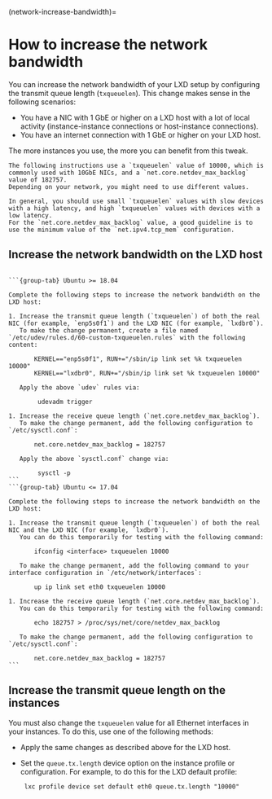 (network-increase-bandwidth)=
# How to increase the network bandwidth

You can increase the network bandwidth of your LXD setup by configuring the transmit queue length (`txqueuelen`).
This change makes sense in the following scenarios:

- You have a NIC with 1 GbE or higher on a LXD host with a lot of local activity (instance-instance connections or host-instance connections).
- You have an internet connection with 1 GbE or higher on your LXD host.

The more instances you use, the more you can benefit from this tweak.

```{note}
The following instructions use a `txqueuelen` value of 10000, which is commonly used with 10GbE NICs, and a `net.core.netdev_max_backlog` value of 182757.
Depending on your network, you might need to use different values.

In general, you should use small `txqueuelen` values with slow devices with a high latency, and high `txqueuelen` values with devices with a low latency.
For the `net.core.netdev_max_backlog` value, a good guideline is to use the minimum value of the `net.ipv4.tcp_mem` configuration.
```

## Increase the network bandwidth on the LXD host
````{tabs}

```{group-tab} Ubuntu >= 18.04

Complete the following steps to increase the network bandwidth on the LXD host:

1. Increase the transmit queue length (`txqueuelen`) of both the real NIC (for example, `enp5s0f1`) and the LXD NIC (for example, `lxdbr0`).
   To make the change permanent, create a file named `/etc/udev/rules.d/60-custom-txqueuelen.rules` with the following content:

       KERNEL=="enp5s0f1", RUN+="/sbin/ip link set %k txqueuelen 10000"
       KERNEL=="lxdbr0", RUN+="/sbin/ip link set %k txqueuelen 10000"
      
   Apply the above `udev` rules via:

        udevadm trigger

1. Increase the receive queue length (`net.core.netdev_max_backlog`).
   To make the change permanent, add the following configuration to `/etc/sysctl.conf`:

       net.core.netdev_max_backlog = 182757

   Apply the above `sysctl.conf` change via:

        sysctl -p
```
```{group-tab} Ubuntu <= 17.04

Complete the following steps to increase the network bandwidth on the LXD host:

1. Increase the transmit queue length (`txqueuelen`) of both the real NIC and the LXD NIC (for example, `lxdbr0`).
   You can do this temporarily for testing with the following command:

       ifconfig <interface> txqueuelen 10000

   To make the change permanent, add the following command to your interface configuration in `/etc/network/interfaces`:

       up ip link set eth0 txqueuelen 10000

1. Increase the receive queue length (`net.core.netdev_max_backlog`).
   You can do this temporarily for testing with the following command:

       echo 182757 > /proc/sys/net/core/netdev_max_backlog

   To make the change permanent, add the following configuration to `/etc/sysctl.conf`:

       net.core.netdev_max_backlog = 182757
```

````

## Increase the transmit queue length on the instances

You must also change the `txqueuelen` value for all Ethernet interfaces in your instances.
To do this, use one of the following methods:

- Apply the same changes as described above for the LXD host.
- Set the `queue.tx.length` device option on the instance profile or configuration.
  For example, to do this for the LXD default profile:

       lxc profile device set default eth0 queue.tx.length "10000"
